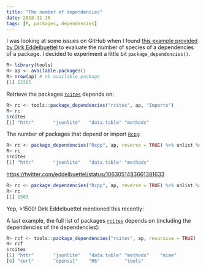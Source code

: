 ```yaml
---
title: "The number of dependencies"
date: 2018-11-16
tags: [R, packages, dependencies]
---
```


I was looking at some issues on GitHub when I found [this example provided by Dirk Eddelbuettel](https://github.com/RcppCore/RcppEigen/issues/62#issuecomment-438830002)
to evaluate the number of species of a dependencies of a package. I decided to
experiment a little bit `package_dependencies()`.

```R
R> library(tools)
R> ap <- available.packages()
R> nrow(ap) # nb available package
[1] 13385
```

Retrieve the packages [`rcites`](https://github.com/ropensci/rcites) depends on:

```R
R> rc <- tools::package_dependencies("rcites", ap, "Imports")
R> rc
$rcites
[1] "httr"       "jsonlite"   "data.table" "methods"
```

The number of packages that depend or import [`Rcpp`](https://cran.r-project.org/web/packages/Rcpp/index.html):

```R
R> rc <- package_dependencies("Rcpp", ap, reverse = TRUE) %>% unlist %>% length
R> rc
$rcites
[1] "httr"       "jsonlite"   "data.table" "methods"
```
https://twitter.com/eddelbuettel/status/1063051483661381633

```R
R> rc <- package_dependencies("Rcpp", ap, reverse = TRUE) %>% unlist %>% length
R> rc
[1] 1503
```

Yep, >1500! Dirk Eddelbuettel mentioned this recently:


A last example, the full list of packages
[`rcites`](https://github.com/ropensci/rcites) depends on (including the
dependencies of the dependencies):

```R
R> rcf <- tools::package_dependencies("rcites", ap, recursive = TRUE)
R> rcf
$rcites
[1] "httr"       "jsonlite"   "data.table" "methods"    "mime"       
[6] "curl"       "openssl"    "R6"         "tools"
```
